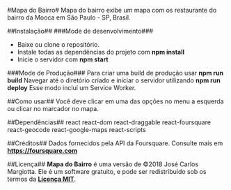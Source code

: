 #Mapa do Bairro#
Mapa do bairro exibe um mapa com os restaurante do bairro da Mooca em São Paulo - SP, Brasil.

##Instalação##
###Mode de desenvolvimento###
- Baixe ou clone o repositório.
- Instale todas as dependências do projeto com **npm install**
- Inicie o servidor com **npm start**

###Mode de Produção###
Para criar uma build de produção usar **npm run build**
Navegar até o diretório criado e iniciar o servidor utilizando **npm run deploy**
Esse modo incluí um Service Worker.

##Como usar##
Você deve clicar em uma das opções no menu a esquerda ou clicar no marcador no mapa.

##Dependências##
react
react-dom
react-draggable
react-foursquare
react-geocode
react-google-maps
react-scripts

##Créditos##
Dados fornecidos pela API da Foursquare. Consulte mais em **https://foursquare.com**

##Licença##
**Mapa do Bairro** é uma versão de ©2018 José Carlos Margiotta. Ele é um software gratuito, e pode ser redistribuído sob os termos da [**Licença MIT**](https://choosealicense.com/licenses/mit/).

